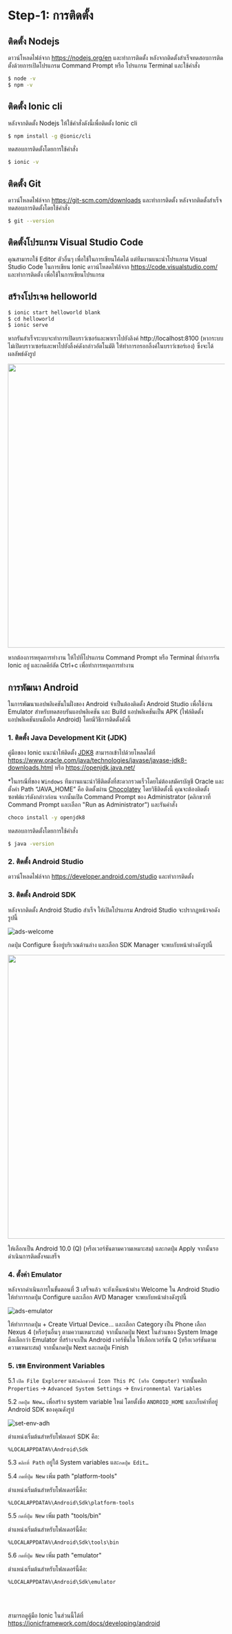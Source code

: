 # Step-1: การติดตั้ง

## ติดตั้ง Nodejs

ดาวน์โหลดไฟล์จาก https://nodejs.org/en และทำการติดตั้ง หลังจากติดตั้งสำเร็จทดสอบการติดตั้งด้วยการเปิดโปรแกรม Command Prompt หรือ โปรแกรม Terminal และใช้คำสั่ง

```bash
$ node -v
$ npm -v
```

## ติดตั้ง Ionic cli

หลังจากติดตั้ง Nodejs ให้ใช้คำสั่งดังนี้เพื่อติดตั้ง Ionic cli

```bash
$ npm install -g @ionic/cli
```

ทดสอบการติดตั้งโดยการใช้คำสั่ง

```bash
$ ionic -v
```

## ติดตั้ง Git

ดาวน์โหลดไฟล์จาก https://git-scm.com/downloads และทำการติดตั้ง หลังจากติดตั้งสำเร็จทดสอบการติดตั้งโดยใช้คำสั่ง

```bash
$ git --version
```

## ติดตั้งโปรแกรม Visual Studio Code

คุณสามารถใช้ Editor ตัวอื่นๆ เพื่อใช้ในการเขียนโค้ดได้ แต่ทีมงานแนะนำโปรแกรม Visual Studio Code ในการเขียน Ionic ดาวน์โหลดไฟล์จาก https://code.visualstudio.com/ และทำการติดตั้ง เพื่อใช้ในการเขียนโปรแกรม

## สร้างโปรเจค helloworld

```bash
$ ionic start helloworld blank
$ cd helloworld
$ ionic serve
```

หากรันสำเร็จระบบจะทำการเปิดบราว์เซอร์และพาเราไปยังลิงค์ http://localhost:8100 (หากระบบไม่เปิดบราวเซอร์และพาไปยังลิ้งค์ดังกล่าวอัตโนมัติ ให้ทำการกรอกลิ้งค์ในบราว์เซอร์เอง) ซึ่งจะได้ผลลัพธ์ดังรูป

<img src=".github/helloworld.png" width="660px">


หากต้องการหยุดการทำงาน ให้ไปที่โปรแกรม Command Prompt หรือ Terminal ที่ทำการรัน Ionic อยู่ และกดคีย์ลัด Ctrl+c เพื่อทำการหยุดการทำงาน

## การพัฒนา Android

ในการพัฒนาแอปพลิเคชันในฝั่งของ Android จำเป็นต้องติดตั้ง Android Studio เพื่อใช้งาน Emulator สำหรับทดสอบรันแอปพลิเคชัน และ Build แอปพลิเคชันเป็น APK (ไฟล์ติดตั้งแอปพลิเคชันบนมือถือ Android) โดยมีวิธีการติดตั้งดังนี้

### 1. ติดตั้ง Java Development Kit (JDK)

คู่มือของ Ionic แนะนำให้ติดตั้ง [JDK8](https://ionicframework.com/docs/developing/android#java) สามารถเข้าไปด้วยโหลดได้ที่ https://www.oracle.com/java/technologies/javase/javase-jdk8-downloads.html หรือ https://openjdk.java.net/

*ในกรณีที่ของ `Windows` ทีมงานแนะนำวิธีติดตั้งที่สะดวกรวดเร็วโดยไม่ต้องสมัครบัญชี Oracle และตั้งค่า Path “JAVA_HOME” คือ ติดตั้งผ่าน [Chocolatey](https://chocolatey.org/) โดยวิธีติดตั้งนี้ คุณจะต้องติดตั้งซอฟต์แวร์ดังกล่าวก่อน จากนั้นเปิด Command Prompt ของ Administrator (คลิกขวาที่ Command Prompt และเลือก "Run as Administrator") และรันคำสั่ง

```bash
choco install -y openjdk8
```

ทดสอบการติดตั้งโดยการใช้คำสั่ง

```bash
$ java -version
```

### 2. ติดตั้ง Android Studio

ดาวน์โหลดไฟล์จาก https://developer.android.com/studio และทำการติดตั้ง

### 3. ติดตั้ง Android SDK

หลังจากติดตั้ง Android Studio สำเร็จ ให้เปิดโปรแกรม Android Studio จะปรากฏหน้าจอดังรูปนี้

![ads-welcome](.github/ads-welcome.png)

กดปุ่ม Configure ซึ่งอยู่บริเวณด้านล่าง และเลือก SDK Manager จะพบกับหน้าต่างดังรูปนี้

<img src=".github/ads-adsdk.png" width="660px">

ให้เลือกเป็น Android 10.0 (Q)  (หรือเวอร์ชันตามความเหมาะสม) และกดปุ่ม Apply จากนั้นรอดำเนินการติดตั้งจนเสร็จ

### 4. ตั้งค่า Emulator

หลังจากดำเนินการในขั้นตอนที่ 3 เสร็จแล้ว จะยังเห็นหน้าต่าง Welcome ใน Android Studio ให้ทำการกดปุ่ม Configure และเลือก AVD Manager จะพบกับหน้าต่างดังรูปนี้

![ads-emulator](.github/ads-emulator.png)

ให้ทำการกดปุ่ม + Create Virtual Device... และเลือก Category เป็น Phone เลือก Nexus 4 (หรือรุ่นอื่นๆ ตามความเหมาะสม) จากนั้นกดปุ่ม Next
ในส่วนของ System Image คือเลือกว่า Emulator ที่สร้างจะเป็น Android เวอร์ชันใด ให้เลือกเวอร์ชัน Q (หรือเวอร์ชันตามความเหมาะสม) จากนั้นกดปุ่ม Next และกดปุ่ม Finish

### 5. เซต Environment Variables 

5.1 `เปิด File Explorer` และ`คลิกขวาที่ Icon This PC (หรือ Computer)` จากนั้นคลิก `Properties` -> `Advanced System Settings` -> `Environmental Variables`

5.2 `กดปุ่ม New…` เพื่อสร้าง system variable ใหม่ โดยตั้งชื่อ `ANDROID_HOME` และเก็บค่าที่อยู่ Android SDK ของคุณดังรูป

![set-env-adh](.github/set-env-adh.png)

ตำแหน่งเริ่มต้นสำหรับโฟลเดอร์ SDK คือ:

```
%LOCALAPPDATA%\Android\Sdk
```

5.3 `คลิกที่ Path` อยู่ใต้ System variables และ`กดปุ่ม Edit…`

5.4 `กดที่ปุ่ม New` เพิ่ม path "platform-tools"

ตำแหน่งเริ่มต้นสำหรับโฟลเดอร์นี้คือ:

```
%LOCALAPPDATA%\Android\Sdk\platform-tools
```

5.5 `กดที่ปุ่ม New` เพิ่ม path "tools/bin"

ตำแหน่งเริ่มต้นสำหรับโฟลเดอร์นี้คือ:

```
%LOCALAPPDATA%\Android\Sdk\tools\bin
```

5.6 `กดที่ปุ่ม New` เพิ่ม path "emulator"

ตำแหน่งเริ่มต้นสำหรับโฟลเดอร์นี้คือ:

```
%LOCALAPPDATA%\Android\Sdk\emulator
```

<br />
<br />

สามารถดูคู้มือ Ionic ในส่วนนี้ได้ที่ https://ionicframework.com/docs/developing/android

<!-- ## ทดสอบ Build APK

## 1. Generate native โปรเจค

```bash
$ ionic capacitor add android
```

## 2. เซ็ต Package ID.

เปิดไฟล์ `capacitor.config.json` และแก้ไขใน property `appId`

## 3. คัดลอกโฟล์เดอร์ `www` ไปยัง native โปรเจค

```bash
$ ionic capacitor copy android
```

## 4. เปิด Android Studio

```bash
$ npx capacitor open android
``` -->
